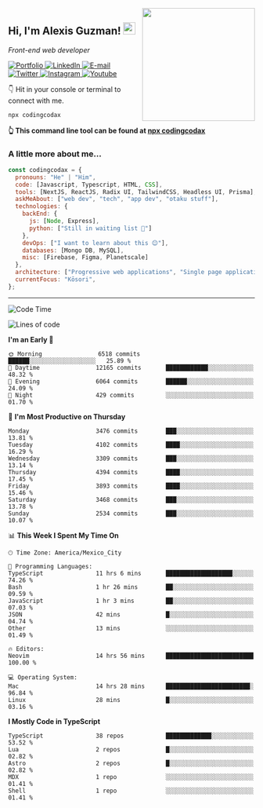 <img align='right' src="https://media.giphy.com/media/M9gbBd9nbDrOTu1Mqx/giphy.gif" width="230">
<h2>Hi, I'm Alexis Guzman! <img src="https://media.giphy.com/media/hvRJCLFzcasrR4ia7z/giphy.gif" width="25px"></h2>
<p><em>Front-end web developer</em></p>

<p>
  <a href='https://www.codingcodax.dev' target='_blank'>
    <img alt='Portfolio' src='https://img.shields.io/badge/Portfolio-black?logo=vercel&style=flat-square'>
  </a>
  <a href='https://linkedin.com/in/codingcodax' target='_blank'>
    <img alt='LinkedIn' src='https://img.shields.io/badge/LinkedIn-black?logo=LinkedIn&style=flat-square'>
  </a>
  <a href='mailto:hello@codingcodax.com' target='_blank'>
    <img alt='E-mail' src='https://img.shields.io/badge/Email-black?logo=Gmail&style=flat-square'>
  </a>
  <a href='https://twitter.com/codingcodax' target='_blank'>
    <img alt='Twitter' src='https://img.shields.io/badge/Twitter-black?logo=Twitter&style=flat-square'>
  </a>
  <a href='https://www.instagram.com/codingcodax' target='_blank'>
    <img alt='Instagram' src='https://img.shields.io/badge/Instagram-black?logo=Instagram&style=flat-square'>
  </a>
  <a href='https://www.youtube.com/@codingcodax' target='_blank'>
    <img alt='Youtube' src='https://img.shields.io/badge/YouTube-black?logo=Youtube&style=flat-square'>
  </a>
</p>

👇 Hit in your console or terminal to connect with me.

```bash
npx codingcodax
```
**👆 This command line tool can be found at [npx codingcodax](https://github.com/codingcodax/npx-codingcodax)**

<h3>A little more about me...</h3>

```javascript
const codingcodax = {
  pronouns: "He" | "Him",
  code: [Javascript, Typescript, HTML, CSS],
  tools: [NextJS, ReactJS, Radix UI, TailwindCSS, Headless UI, Prisma],
  askMeAbout: ["web dev", "tech", "app dev", "otaku stuff"],
  technologies: {
    backEnd: {
      js: [Node, Express],
      python: ["Still in waiting list 🥲"]
    },
    devOps: ["I want to learn about this 😊"],
    databases: [Mongo DB, MySQL],
    misc: [Firebase, Figma, Planetscale]
  },
  architecture: ["Progressive web applications", "Single page applications"],
  currentFocus: "Kōsori",
};
```

---

<!--START_SECTION:waka-->
![Code Time](http://img.shields.io/badge/Code%20Time-2%2C794%20hrs%2057%20mins-blue)

![Lines of code](https://img.shields.io/badge/From%20Hello%20World%20I%27ve%20Written-10.3%20million%20lines%20of%20code-blue)

**I'm an Early 🐤** 

```text
🌞 Morning                6518 commits        ██████░░░░░░░░░░░░░░░░░░░   25.89 % 
🌆 Daytime                12165 commits       ████████████░░░░░░░░░░░░░   48.32 % 
🌃 Evening                6064 commits        ██████░░░░░░░░░░░░░░░░░░░   24.09 % 
🌙 Night                  429 commits         ░░░░░░░░░░░░░░░░░░░░░░░░░   01.70 % 
```
📅 **I'm Most Productive on Thursday** 

```text
Monday                   3476 commits        ███░░░░░░░░░░░░░░░░░░░░░░   13.81 % 
Tuesday                  4102 commits        ████░░░░░░░░░░░░░░░░░░░░░   16.29 % 
Wednesday                3309 commits        ███░░░░░░░░░░░░░░░░░░░░░░   13.14 % 
Thursday                 4394 commits        ████░░░░░░░░░░░░░░░░░░░░░   17.45 % 
Friday                   3893 commits        ████░░░░░░░░░░░░░░░░░░░░░   15.46 % 
Saturday                 3468 commits        ███░░░░░░░░░░░░░░░░░░░░░░   13.78 % 
Sunday                   2534 commits        ███░░░░░░░░░░░░░░░░░░░░░░   10.07 % 
```


📊 **This Week I Spent My Time On** 

```text
🕑︎ Time Zone: America/Mexico_City

💬 Programming Languages: 
TypeScript               11 hrs 6 mins       ███████████████████░░░░░░   74.26 % 
Bash                     1 hr 26 mins        ██░░░░░░░░░░░░░░░░░░░░░░░   09.59 % 
JavaScript               1 hr 3 mins         ██░░░░░░░░░░░░░░░░░░░░░░░   07.03 % 
JSON                     42 mins             █░░░░░░░░░░░░░░░░░░░░░░░░   04.74 % 
Other                    13 mins             ░░░░░░░░░░░░░░░░░░░░░░░░░   01.49 % 

🔥 Editors: 
Neovim                   14 hrs 56 mins      █████████████████████████   100.00 % 

💻 Operating System: 
Mac                      14 hrs 28 mins      ████████████████████████░   96.84 % 
Linux                    28 mins             █░░░░░░░░░░░░░░░░░░░░░░░░   03.16 % 
```

**I Mostly Code in TypeScript** 

```text
TypeScript               38 repos            █████████████░░░░░░░░░░░░   53.52 % 
Lua                      2 repos             █░░░░░░░░░░░░░░░░░░░░░░░░   02.82 % 
Astro                    2 repos             █░░░░░░░░░░░░░░░░░░░░░░░░   02.82 % 
MDX                      1 repo              ░░░░░░░░░░░░░░░░░░░░░░░░░   01.41 % 
Shell                    1 repo              ░░░░░░░░░░░░░░░░░░░░░░░░░   01.41 % 
```




<!--END_SECTION:waka-->
